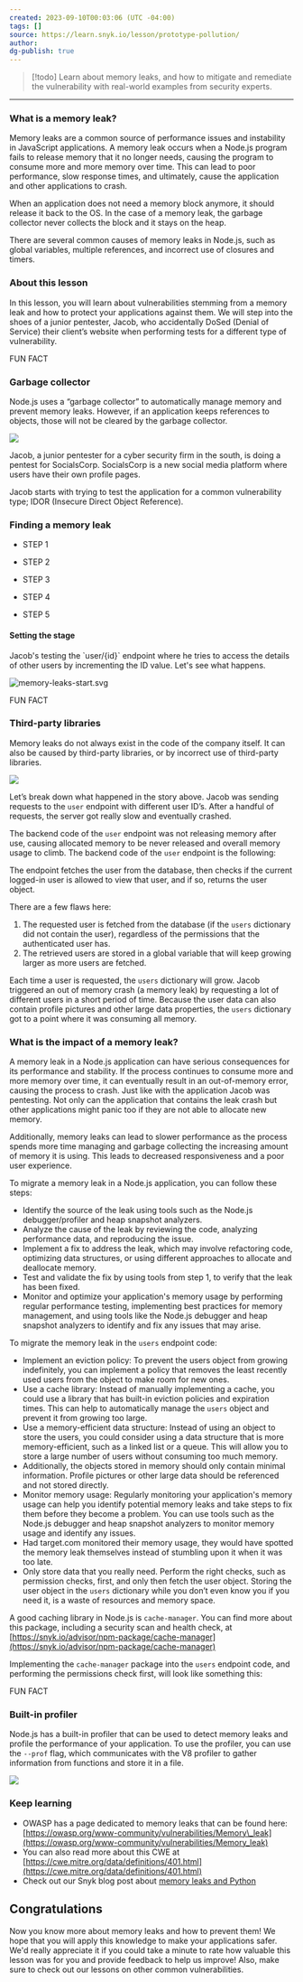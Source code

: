 ```yaml
---
created: 2023-09-10T00:03:06 (UTC -04:00)
tags: []
source: https://learn.snyk.io/lesson/prototype-pollution/
author: 
dg-publish: true
---
```


> [!todo] 
> Learn about memory leaks, and how to mitigate and remediate the vulnerability with real-world examples from security experts.
> 



---
### What is a memory leak?

Memory leaks are a common source of performance issues and instability in JavaScript applications. A memory leak occurs when a Node.js program fails to release memory that it no longer needs, causing the program to consume more and more memory over time. This can lead to poor performance, slow response times, and ultimately, cause the application and other applications to crash.

When an application does not need a memory block anymore, it should release it back to the OS. In the case of a memory leak, the garbage collector never collects the block and it stays on the heap.

There are several common causes of memory leaks in Node.js, such as global variables, multiple references, and incorrect use of closures and timers.

### About this lesson

In this lesson, you will learn about vulnerabilities stemming from a memory leak and how to protect your applications against them. We will step into the shoes of a junior pentester, Jacob, who accidentally DoSed (Denial of Service) their client’s website when performing tests for a different type of vulnerability.

FUN FACT

### Garbage collector

Node.js uses a “garbage collector” to automatically manage memory and prevent memory leaks. However, if an application keeps references to objects, those will not be cleared by the garbage collector.

![](https://res.cloudinary.com/snyk/image/upload/v1642680335/snyk-learn/patchonaut.svg)

Jacob, a junior pentester for a cyber security firm in the south, is doing a pentest for SocialsCorp. SocialsCorp is a new social media platform where users have their own profile pages.

Jacob starts with trying to test the application for a common vulnerability type; IDOR (Insecure Direct Object Reference).

### Finding a memory leak

-   STEP 1
    
-   STEP 2
    
-   STEP 3
    
-   STEP 4
    
-   STEP 5
    

#### Setting the stage

Jacob's testing the \`user/{id}\` endpoint where he tries to access the details of other users by incrementing the ID value. Let's see what happens.

![memory-leaks-start.svg](https://images.ctfassets.net/4un77bcsnjzw/619HTAUCviJf6jyJeGWCtk/1d0694886f3b2efe639577d4ab458ab2/memory-leaks-start.svg)

FUN FACT

### Third-party libraries

Memory leaks do not always exist in the code of the company itself. It can also be caused by third-party libraries, or by incorrect use of third-party libraries.

![](https://res.cloudinary.com/snyk/image/upload/v1642680335/snyk-learn/patchonaut.svg)

Let’s break down what happened in the story above. Jacob was sending requests to the `user` endpoint with different user ID’s. After a handful of requests, the server got really slow and eventually crashed.

The backend code of the `user` endpoint was not releasing memory after use, causing allocated memory to be never released and overall memory usage to climb. The backend code of the `user` endpoint is the following:

The endpoint fetches the user from the database, then checks if the current logged-in user is allowed to view that user, and if so, returns the user object.

There are a few flaws here:

1.  The requested user is fetched from the database (if the `users` dictionary did not contain the user), regardless of the permissions that the authenticated user has.
2.  The retrieved users are stored in a global variable that will keep growing larger as more users are fetched.

Each time a user is requested, the `users` dictionary will grow. Jacob triggered an out of memory crash (a memory leak) by requesting a lot of different users in a short period of time. Because the user data can also contain profile pictures and other large data properties, the `users` dictionary got to a point where it was consuming all memory.

### What is the impact of a memory leak?

A memory leak in a Node.js application can have serious consequences for its performance and stability. If the process continues to consume more and more memory over time, it can eventually result in an out-of-memory error, causing the process to crash. Just like with the application Jacob was pentesting. Not only can the application that contains the leak crash but other applications might panic too if they are not able to allocate new memory.

Additionally, memory leaks can lead to slower performance as the process spends more time managing and garbage collecting the increasing amount of memory it is using. This leads to decreased responsiveness and a poor user experience.

To migrate a memory leak in a Node.js application, you can follow these steps:

-   Identify the source of the leak using tools such as the Node.js debugger/profiler and heap snapshot analyzers.
-   Analyze the cause of the leak by reviewing the code, analyzing performance data, and reproducing the issue.
-   Implement a fix to address the leak, which may involve refactoring code, optimizing data structures, or using different approaches to allocate and deallocate memory.
-   Test and validate the fix by using tools from step 1, to verify that the leak has been fixed.
-   Monitor and optimize your application's memory usage by performing regular performance testing, implementing best practices for memory management, and using tools like the Node.js debugger and heap snapshot analyzers to identify and fix any issues that may arise.

To migrate the memory leak in the `users` endpoint code:

-   Implement an eviction policy: To prevent the users object from growing indefinitely, you can implement a policy that removes the least recently used users from the object to make room for new ones.
-   Use a cache library: Instead of manually implementing a cache, you could use a library that has built-in eviction policies and expiration times. This can help to automatically manage the `users` object and prevent it from growing too large.
-   Use a memory-efficient data structure: Instead of using an object to store the users, you could consider using a data structure that is more memory-efficient, such as a linked list or a queue. This will allow you to store a large number of users without consuming too much memory.
-   Additionally, the objects stored in memory should only contain minimal information. Profile pictures or other large data should be referenced and not stored directly.
-   Monitor memory usage: Regularly monitoring your application's memory usage can help you identify potential memory leaks and take steps to fix them before they become a problem. You can use tools such as the Node.js debugger and heap snapshot analyzers to monitor memory usage and identify any issues.
-   Had target.com monitored their memory usage, they would have spotted the memory leak themselves instead of stumbling upon it when it was too late.
-   Only store data that you really need. Perform the right checks, such as permission checks, first, and only then fetch the user object. Storing the user object in the `users` dictionary while you don’t even know you if you need it, is a waste of resources and memory space.

A good caching library in Node.js is `cache-manager`. You can find more about this package, including a security scan and health check, at [https://snyk.io/advisor/npm-package/cache-manager](https://snyk.io/advisor/npm-package/cache-manager)

Implementing the `cache-manager` package into the `users` endpoint code, and performing the permissions check first, will look like something this:

FUN FACT

### Built-in profiler

Node.js has a built-in profiler that can be used to detect memory leaks and profile the performance of your application. To use the profiler, you can use the `--prof` flag, which communicates with the V8 profiler to gather information from functions and store it in a file.

![](https://res.cloudinary.com/snyk/image/upload/v1642680335/snyk-learn/patchonaut.svg)

### Keep learning

-   OWASP has a page dedicated to memory leaks that can be found here: [https://owasp.org/www-community/vulnerabilities/Memory\_leak](https://owasp.org/www-community/vulnerabilities/Memory_leak)
-   You can also read more about this CWE at [https://cwe.mitre.org/data/definitions/401.html](https://cwe.mitre.org/data/definitions/401.html)
-   Check out our Snyk blog post about [memory leaks and Python](https://snyk.io/blog/diagnosing-and-fixing-memory-leaks-in-python?loc=learn)

## Congratulations

Now you know more about memory leaks and how to prevent them! We hope that you will apply this knowledge to make your applications safer. We'd really appreciate it if you could take a minute to rate how valuable this lesson was for you and provide feedback to help us improve! Also, make sure to check out our lessons on other common vulnerabilities.
